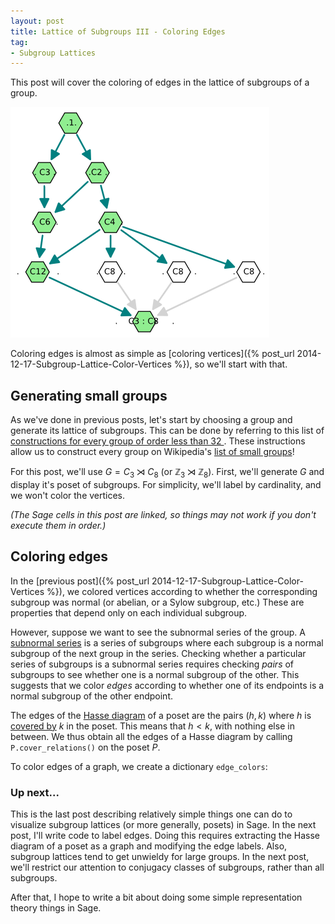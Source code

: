 ```yaml
---
layout: post
title: Lattice of Subgroups III - Coloring Edges
tag: 
- Subgroup Lattices
---
```


This post will cover the coloring of edges in the lattice of subgroups of a group. 

![Lattice of subgroups of $C3:C8$](/images/C3semiC8.png)

<!--more-->

Coloring edges is almost as simple as [coloring vertices]({% post_url 2014-12-17-Subgroup-Lattice-Color-Vertices %}), so we'll start with that. 

## Generating small groups
As we've done in previous posts, let's start by choosing a group and generate its lattice of subgroups. This can be done by referring to this list of [constructions for every group of order less than 32 ](http://www.sagemath.org/doc/constructions/groups.html#construction-instructions-for-every-group-of-order-less-than-32). These instructions allow us to construct every group on Wikipedia's [list of small groups](http://en.wikipedia.org/wiki/List_of_small_groups)! 

For this post, we'll use $G = C_3 \rtimes C_8$ (or $\mathbb{Z}_3 \rtimes \mathbb{Z}_8$). First, we'll generate $G$ and display it's poset of subgroups. For simplicity, we'll label by cardinality, and we won't color the vertices.

*(The Sage cells in this post are linked, so things may not work if you don't execute them in order.)*

<div class="linked">
  <script type="text/x-sage">
# Define group and generate list of subgroups of the group
C3 = CyclicPermutationGroup(3)
alpha = PermutationGroupMorphism(C3,C3,[C3.gen().inverse()])
phi = [[(1,2,3,4,5,6,7,8)],[alpha]]

G = CyclicPermutationGroup(8).semidirect_product(C3,phi)
subgroups = G.subgroups()

# Define f(h,k) = True iff h is a subgroup of k
f = lambda h,k: h.is_subgroup(k)

# Define labels (structure_description requires database_gap package)
label = {subgroups[i] :"." + " "*floor(i/2) + str(len(subgroups[i])) + " "*ceil(i/2) + "." for i in range(len(subgroups))}
# label = {subgroups[i]: "." +" "*floor(i/2) + subgroups[i].structure_description()  + " "*ceil(i/2) + "." for i in range(len(subgroups))}

# Define and display the poset
P = Poset((subgroups, f))
P.plot(element_labels = label, vertex_shape= 'H', vertex_size = 800, vertex_colors = 'white')
  </script>
</div>

## Coloring edges
In the [previous post]({% post_url 2014-12-17-Subgroup-Lattice-Color-Vertices %}), we colored vertices according to whether the corresponding subgroup was normal (or abelian, or a Sylow subgroup, etc.) These are properties that depend only on each individual subgroup.

However, suppose we want to see the subnormal series of the group. A [subnormal series](http://en.wikipedia.org/wiki/Subgroup_series#Normal_series.2C_subnormal_series) is a series of subgroups where each subgroup is a normal subgroup of the next group in the series. Checking whether a particular series of subgroups is a subnormal series requires checking *pairs* of subgroups to see whether one is a normal subgroup of the other. This suggests that we color *edges* according to whether one of its endpoints is a normal subgroup of the other endpoint.

The edges of the [Hasse diagram](http://en.wikipedia.org/wiki/Hasse_diagram) of a poset are the pairs $(h,k)$ where $h$ is [covered by](http://en.wikipedia.org/wiki/Covering_relation) $k$ in the poset. This means that $h < k$, with nothing else in between. We thus obtain all the edges of a Hasse diagram by calling `P.cover_relations()` on the poset $P$.

To color edges of a graph, we create a dictionary `edge_colors`:

<div class="linked">
  <script type="text/x-sage">
# Define edge colors
edge_colors = {'teal': [(label[u],label[v]) for u,v in P.cover_relations() if u.is_normal(v)],
        'lightgray': [(label[u],label[v]) for u,v in P.cover_relations() if not u.is_normal(v)]}

P.plot(element_labels = label, vertex_shape= 'H', vertex_size = 800, edge_colors = edge_colors, layout= 'acyclic', vertex_colors = "white")        
  </script>
</div>

### Up next...
This is the last post describing relatively simple things one can do to visualize subgroup lattices (or more generally, posets) in Sage. In the next post, I'll write code to label edges. Doing this requires extracting the Hasse diagram of a poset as a graph and modifying the edge labels. Also, subgroup lattices tend to get unwieldy for large groups. In the next post, we'll restrict our attention to conjugacy classes of subgroups, rather than all subgroups.

After that, I hope to write a bit about doing some simple representation theory things in Sage.
